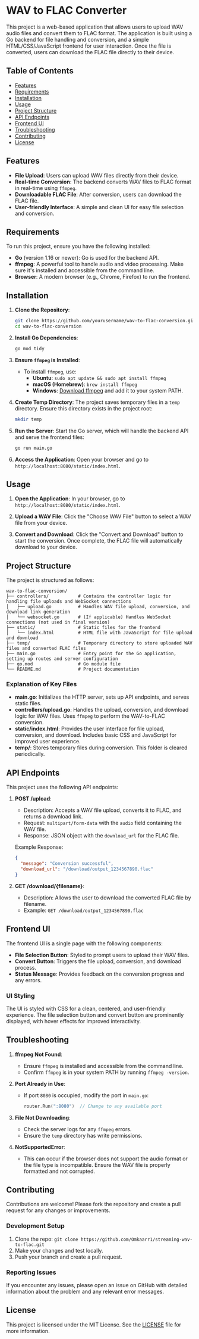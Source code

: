 # WAV to FLAC Converter

This project is a web-based application that allows users to upload WAV audio files and convert them to FLAC format. The application is built using a Go backend for file handling and conversion, and a simple HTML/CSS/JavaScript frontend for user interaction. Once the file is converted, users can download the FLAC file directly to their device.

## Table of Contents

- [Features](#features)
- [Requirements](#requirements)
- [Installation](#installation)
- [Usage](#usage)
- [Project Structure](#project-structure)
- [API Endpoints](#api-endpoints)
- [Frontend UI](#frontend-ui)
- [Troubleshooting](#troubleshooting)
- [Contributing](#contributing)
- [License](#license)

## Features

- **File Upload**: Users can upload WAV files directly from their device.
- **Real-time Conversion**: The backend converts WAV files to FLAC format in real-time using `ffmpeg`.
- **Downloadable FLAC File**: After conversion, users can download the FLAC file.
- **User-friendly Interface**: A simple and clean UI for easy file selection and conversion.

## Requirements

To run this project, ensure you have the following installed:

- **Go** (version 1.16 or newer): Go is used for the backend API.
- **ffmpeg**: A powerful tool to handle audio and video processing. Make sure it's installed and accessible from the command line.
- **Browser**: A modern browser (e.g., Chrome, Firefox) to run the frontend.

## Installation

1. **Clone the Repository**:
   ```bash
   git clone https://github.com/yourusername/wav-to-flac-conversion.git
   cd wav-to-flac-conversion
   ```

2. **Install Go Dependencies**:
   ```bash
   go mod tidy
   ```

3. **Ensure `ffmpeg` is Installed**:
   - To install `ffmpeg`, use:
     - **Ubuntu**: `sudo apt update && sudo apt install ffmpeg`
     - **macOS (Homebrew)**: `brew install ffmpeg`
     - **Windows**: [Download ffmpeg](https://ffmpeg.org/download.html) and add it to your system PATH.

4. **Create Temp Directory**:
   The project saves temporary files in a `temp` directory. Ensure this directory exists in the project root:
   ```bash
   mkdir temp
   ```

5. **Run the Server**:
   Start the Go server, which will handle the backend API and serve the frontend files:
   ```bash
   go run main.go
   ```

6. **Access the Application**:
   Open your browser and go to `http://localhost:8080/static/index.html`.

## Usage

1. **Open the Application**:
   In your browser, go to `http://localhost:8080/static/index.html`.

2. **Upload a WAV File**:
   Click the "Choose WAV File" button to select a WAV file from your device.

3. **Convert and Download**:
   Click the "Convert and Download" button to start the conversion. Once complete, the FLAC file will automatically download to your device.

## Project Structure

The project is structured as follows:

```
wav-to-flac-conversion/
├── controllers/           # Contains the controller logic for handling file uploads and WebSocket connections
│   ├── upload.go          # Handles WAV file upload, conversion, and download link generation
│   └── websocket.go       # (If applicable) Handles WebSocket connections (not used in final version)
├── static/                # Static files for the frontend
│   └── index.html         # HTML file with JavaScript for file upload and download
├── temp/                  # Temporary directory to store uploaded WAV files and converted FLAC files
├── main.go                # Entry point for the Go application, setting up routes and server configuration
├── go.mod                 # Go module file
└── README.md              # Project documentation
```

### Explanation of Key Files

- **main.go**: Initializes the HTTP server, sets up API endpoints, and serves static files.
- **controllers/upload.go**: Handles the upload, conversion, and download logic for WAV files. Uses `ffmpeg` to perform the WAV-to-FLAC conversion.
- **static/index.html**: Provides the user interface for file upload, conversion, and download. Includes basic CSS and JavaScript for improved user experience.
- **temp/**: Stores temporary files during conversion. This folder is cleared periodically.

## API Endpoints

This project uses the following API endpoints:

1. **POST /upload**:
   - Description: Accepts a WAV file upload, converts it to FLAC, and returns a download link.
   - Request: `multipart/form-data` with the `audio` field containing the WAV file.
   - Response: JSON object with the `download_url` for the FLAC file.

   Example Response:
   ```json
   {
     "message": "Conversion successful",
     "download_url": "/download/output_1234567890.flac"
   }
   ```

2. **GET /download/{filename}**:
   - Description: Allows the user to download the converted FLAC file by filename.
   - Example: `GET /download/output_1234567890.flac`

## Frontend UI

The frontend UI is a single page with the following components:

- **File Selection Button**: Styled to prompt users to upload their WAV files.
- **Convert Button**: Triggers the file upload, conversion, and download process.
- **Status Message**: Provides feedback on the conversion progress and any errors.

### UI Styling

The UI is styled with CSS for a clean, centered, and user-friendly experience. The file selection button and convert button are prominently displayed, with hover effects for improved interactivity.

## Troubleshooting

1. **ffmpeg Not Found**:
   - Ensure `ffmpeg` is installed and accessible from the command line.
   - Confirm `ffmpeg` is in your system PATH by running `ffmpeg -version`.

2. **Port Already in Use**:
   - If port `8080` is occupied, modify the port in `main.go`:
     ```go
     router.Run(":8080")  // Change to any available port
     ```

3. **File Not Downloading**:
   - Check the server logs for any `ffmpeg` errors.
   - Ensure the `temp` directory has write permissions.

4. **NotSupportedError**:
   - This can occur if the browser does not support the audio format or the file type is incompatible. Ensure the WAV file is properly formatted and not corrupted.

## Contributing

Contributions are welcome! Please fork the repository and create a pull request for any changes or improvements.

### Development Setup

1. Clone the repo: `git clone https://github.com/Omkaarr1/streaming-wav-to-flac.git`
2. Make your changes and test locally.
3. Push your branch and create a pull request.

### Reporting Issues

If you encounter any issues, please open an issue on GitHub with detailed information about the problem and any relevant error messages.

## License

This project is licensed under the MIT License. See the [LICENSE](LICENSE) file for more information.